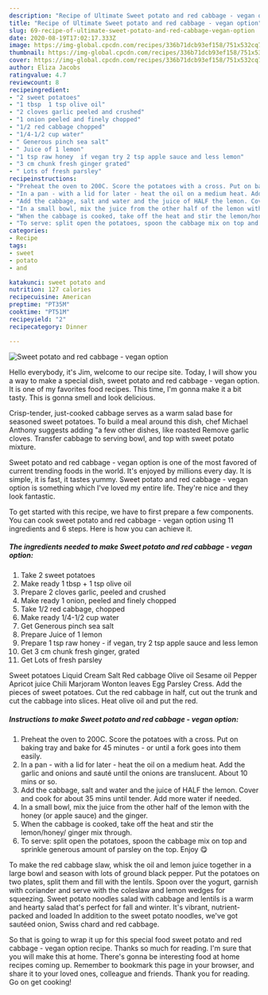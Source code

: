```yaml
---
description: "Recipe of Ultimate Sweet potato and red cabbage - vegan option"
title: "Recipe of Ultimate Sweet potato and red cabbage - vegan option"
slug: 69-recipe-of-ultimate-sweet-potato-and-red-cabbage-vegan-option
date: 2020-08-19T17:02:17.333Z
image: https://img-global.cpcdn.com/recipes/336b71dcb93ef158/751x532cq70/sweet-potato-and-red-cabbage-vegan-option-recipe-main-photo.jpg
thumbnail: https://img-global.cpcdn.com/recipes/336b71dcb93ef158/751x532cq70/sweet-potato-and-red-cabbage-vegan-option-recipe-main-photo.jpg
cover: https://img-global.cpcdn.com/recipes/336b71dcb93ef158/751x532cq70/sweet-potato-and-red-cabbage-vegan-option-recipe-main-photo.jpg
author: Eliza Jacobs
ratingvalue: 4.7
reviewcount: 8
recipeingredient:
- "2 sweet potatoes"
- "1 tbsp  1 tsp olive oil"
- "2 cloves garlic peeled and crushed"
- "1 onion peeled and finely chopped"
- "1/2 red cabbage chopped"
- "1/4-1/2 cup water"
- " Generous pinch sea salt"
- " Juice of 1 lemon"
- "1 tsp raw honey  if vegan try 2 tsp apple sauce and less lemon"
- "3 cm chunk fresh ginger grated"
- " Lots of fresh parsley"
recipeinstructions:
- "Preheat the oven to 200C. Score the potatoes with a cross. Put on baking tray and bake for 45 minutes - or until a fork goes into them easily."
- "In a pan - with a lid for later - heat the oil on a medium heat. Add the garlic and onions and sauté until the onions are translucent. About 10 mins or so."
- "Add the cabbage, salt and water and the juice of HALF the lemon. Cover and cook for about 35 mins until tender. Add more water if needed."
- "In a small bowl, mix the juice from the other half of the lemon with the honey (or apple sauce) and the ginger."
- "When the cabbage is cooked, take off the heat and stir the lemon/honey/ ginger mix through."
- "To serve: split open the potatoes, spoon the cabbage mix on top and sprinkle generous amount of parsley on the top. Enjoy 😋"
categories:
- Recipe
tags:
- sweet
- potato
- and

katakunci: sweet potato and 
nutrition: 127 calories
recipecuisine: American
preptime: "PT35M"
cooktime: "PT51M"
recipeyield: "2"
recipecategory: Dinner

---
```



![Sweet potato and red cabbage - vegan option](https://img-global.cpcdn.com/recipes/336b71dcb93ef158/751x532cq70/sweet-potato-and-red-cabbage-vegan-option-recipe-main-photo.jpg)

Hello everybody, it's Jim, welcome to our recipe site. Today, I will show you a way to make a special dish, sweet potato and red cabbage - vegan option. It is one of my favorites food recipes. This time, I'm gonna make it a bit tasty. This is gonna smell and look delicious.

Crisp-tender, just-cooked cabbage serves as a warm salad base for seasoned sweet potatoes. To build a meal around this dish, chef Michael Anthony suggests adding &#34;a few other dishes, like roasted Remove garlic cloves. Transfer cabbage to serving bowl, and top with sweet potato mixture.

Sweet potato and red cabbage - vegan option is one of the most favored of current trending foods in the world. It's enjoyed by millions every day. It is simple, it is fast, it tastes yummy. Sweet potato and red cabbage - vegan option is something which I've loved my entire life. They're nice and they look fantastic.


To get started with this recipe, we have to first prepare a few components. You can cook sweet potato and red cabbage - vegan option using 11 ingredients and 6 steps. Here is how you can achieve it.

<!--inarticleads1-->

##### The ingredients needed to make Sweet potato and red cabbage - vegan option:

1. Take 2 sweet potatoes
1. Make ready 1 tbsp + 1 tsp olive oil
1. Prepare 2 cloves garlic, peeled and crushed
1. Make ready 1 onion, peeled and finely chopped
1. Take 1/2 red cabbage, chopped
1. Make ready 1/4-1/2 cup water
1. Get  Generous pinch sea salt
1. Prepare  Juice of 1 lemon
1. Prepare 1 tsp raw honey - if vegan, try 2 tsp apple sauce and less lemon
1. Get 3 cm chunk fresh ginger, grated
1. Get  Lots of fresh parsley


Sweet potatoes Liquid Cream Salt Red cabbage Olive oil Sesame oil Pepper Apricot juice Chili Marjoram Wonton leaves Egg Parsley Cress. Add the pieces of sweet potatoes. Cut the red cabbage in half, cut out the trunk and cut the cabbage into slices. Heat olive oil and put the red. 

<!--inarticleads2-->

##### Instructions to make Sweet potato and red cabbage - vegan option:

1. Preheat the oven to 200C. Score the potatoes with a cross. Put on baking tray and bake for 45 minutes - or until a fork goes into them easily.
1. In a pan - with a lid for later - heat the oil on a medium heat. Add the garlic and onions and sauté until the onions are translucent. About 10 mins or so.
1. Add the cabbage, salt and water and the juice of HALF the lemon. Cover and cook for about 35 mins until tender. Add more water if needed.
1. In a small bowl, mix the juice from the other half of the lemon with the honey (or apple sauce) and the ginger.
1. When the cabbage is cooked, take off the heat and stir the lemon/honey/ ginger mix through.
1. To serve: split open the potatoes, spoon the cabbage mix on top and sprinkle generous amount of parsley on the top. Enjoy 😋


To make the red cabbage slaw, whisk the oil and lemon juice together in a large bowl and season with lots of ground black pepper. Put the potatoes on two plates, split them and fill with the lentils. Spoon over the yogurt, garnish with coriander and serve with the coleslaw and lemon wedges for squeezing. Sweet potato noodles salad with cabbage and lentils is a warm and hearty salad that&#39;s perfect for fall and winter. It&#39;s vibrant, nutrient-packed and loaded In addition to the sweet potato noodles, we&#39;ve got sautéed onion, Swiss chard and red cabbage. 

So that is going to wrap it up for this special food sweet potato and red cabbage - vegan option recipe. Thanks so much for reading. I'm sure that you will make this at home. There's gonna be interesting food at home recipes coming up. Remember to bookmark this page in your browser, and share it to your loved ones, colleague and friends. Thank you for reading. Go on get cooking!

